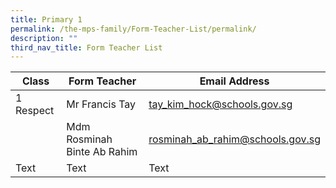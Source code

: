 ```yaml
---
title: Primary 1
permalink: /the-mps-family/Form-Teacher-List/permalink/
description: ""
third_nav_title: Form Teacher List
---
```



| Class | Form Teacher | Email Address |
| -------- | -------- | -------- |
| 1 Respect     | Mr Francis Tay     | tay_kim_hock@schools.gov.sg    |
|      | Mdm Rosminah Binte Ab Rahim     | rosminah_ab_rahim@schools.gov.sg    |
| Text     | Text     | Text     |